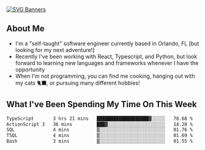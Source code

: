 [![SVG Banners](https://svg-banners.vercel.app/api?type=typeWriter&text1=Hello!%20I'm%20Cat,%20a%20Software%20Engineer%20✨%20&width=1000&height=150)](https://github.com/Akshay090/svg-banners)

## About Me
- I'm a "self-taught" software engineer currently based in Orlando, FL [but looking for my next adventure!]
- Recently I've been working with React, Typescript, and Python, but look forward to learning new languages and frameworks whenever I have the opportunity
- When I'm not programming, you can find me cooking, hanging out with my cats 🐈‍⬛, or pursuing many different hobbies!
  
## What I've Been Spending My Time On This Week

<!--START_SECTION:waka-->

```txt
TypeScript       3 hrs 21 mins   ███████████████████▓░░░░░   78.68 %
ActionScript 3   36 mins         ███▓░░░░░░░░░░░░░░░░░░░░░   14.28 %
SQL              4 mins          ▒░░░░░░░░░░░░░░░░░░░░░░░░   01.76 %
TSQL             4 mins          ▒░░░░░░░░░░░░░░░░░░░░░░░░   01.69 %
Bash             3 mins          ▒░░░░░░░░░░░░░░░░░░░░░░░░   01.55 %
```

<!--END_SECTION:waka-->
